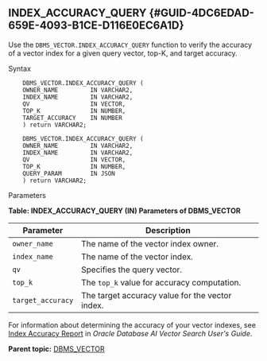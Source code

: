 ## INDEX_ACCURACY_QUERY {#GUID-4DC6EDAD-659E-4093-B1CE-D116E0EC6A1D}

Use the `DBMS_VECTOR.INDEX_ACCURACY_QUERY` function to verify the accuracy of a vector index for a given query vector, top-K, and target accuracy. 

Syntax
```
    DBMS_VECTOR.INDEX_ACCURACY_QUERY (
    OWNER_NAME         IN VARCHAR2,
    INDEX_NAME         IN VARCHAR2,
    QV                 IN VECTOR,
    TOP_K              IN NUMBER,
    TARGET_ACCURACY    IN NUMBER
    ) return VARCHAR2;
    
    DBMS_VECTOR.INDEX_ACCURACY_QUERY (
    OWNER_NAME         IN VARCHAR2,
    INDEX_NAME         IN VARCHAR2,
    QV                 IN VECTOR,
    TOP_K              IN NUMBER,
    QUERY_PARAM        IN JSON
    ) return VARCHAR2;
```
    

Parameters

**Table: INDEX_ACCURACY_QUERY (IN) Parameters of DBMS_VECTOR**

Parameter | Description  
---|---  
`owner_name` |  The name of the vector index owner.  
`index_name` |  The name of the vector index.  
`qv` |  Specifies the query vector.  
`top_k` |  The `top_k` value for accuracy computation.   
`target_accuracy` |  The target accuracy value for the vector index.  
  
For information about determining the accuracy of your vector indexes, see [Index Accuracy Report](https://docs.oracle.com/pls/topic/lookup?ctx=en/database/oracle/oracle-database/23/vecse&id=VECSE-GUID-A084929C-7A04-4764-9E5B-1204E0844CAF) in *Oracle Database AI Vector Search User's Guide*. 

**Parent topic:** [DBMS_VECTOR](dbms_vector-vecse.md)

